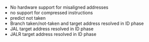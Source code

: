 * No hardware support for misaligned addresses 
* no support for compressed instructions
* predict not taken 
* Branch taken/not-taken and target address resolved in ID phase
* JAL target address resolved in ID phase
* JALR target address resolved in ID phase 
